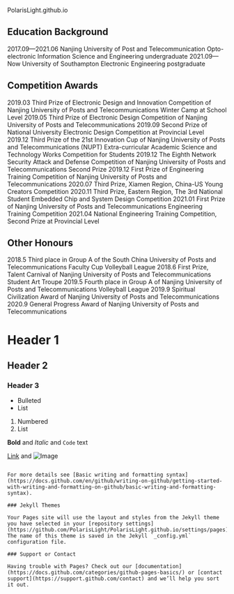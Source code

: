 PolarisLight.github.io

## Education Background
2017.09—2021.06   Nanjing University of Post and Telecommunication      Opto-electronic Information Science and Engineering   undergraduate
2021.09—Now		    University of Southampton                             Electronic Engineering				                        postgraduate

## Competition Awards
2019.03 Third Prize of Electronic Design and Innovation Competition of Nanjing University of Posts and Telecommunications Winter Camp at School Level
2019.05 Third Prize of Electronic Design Competition of Nanjing University of Posts and Telecommunications
2019.09 Second Prize of National University Electronic Design Competition at Provincial Level
2019.12 Third Prize of the 21st Innovation Cup of Nanjing University of Posts and Telecommunications (NUPT) Extra-curricular Academic Science and Technology Works Competition for Students
2019.12 The Eighth Network Security Attack and Defense Competition of Nanjing University of Posts and Telecommunications Second Prize
2019.12 First Prize of Engineering Training Competition of Nanjing University of Posts and Telecommunications
2020.07 Third Prize, Xiamen Region, China-US Young Creators Competition
2020.11 Third Prize, Eastern Region, The 3rd National Student Embedded Chip and System Design Competition
2021.01 First Prize of Nanjing University of Posts and Telecommunications Engineering Training Competition
2021.04 National Engineering Training Competition, Second Prize at Provincial Level

## Other Honours
2018.5 Third place in Group A of the South China University of Posts and Telecommunications Faculty Cup Volleyball League
2018.6 First Prize, Talent Carnival of Nanjing University of Posts and Telecommunications Student Art Troupe
2019.5 Fourth place in Group A of Nanjing University of Posts and Telecommunications Volleyball League
2019.9 Spiritual Civilization Award of Nanjing University of Posts and Telecommunications
2020.9 General Progress Award of Nanjing University of Posts and Telecommunications


# Header 1
## Header 2
### Header 3

- Bulleted
- List

1. Numbered
2. List

**Bold** and _Italic_ and `Code` text

[Link](url) and ![Image](src)
```

For more details see [Basic writing and formatting syntax](https://docs.github.com/en/github/writing-on-github/getting-started-with-writing-and-formatting-on-github/basic-writing-and-formatting-syntax).

### Jekyll Themes

Your Pages site will use the layout and styles from the Jekyll theme you have selected in your [repository settings](https://github.com/PolarisLight/PolarisLight.github.io/settings/pages). The name of this theme is saved in the Jekyll `_config.yml` configuration file.

### Support or Contact

Having trouble with Pages? Check out our [documentation](https://docs.github.com/categories/github-pages-basics/) or [contact support](https://support.github.com/contact) and we’ll help you sort it out.

